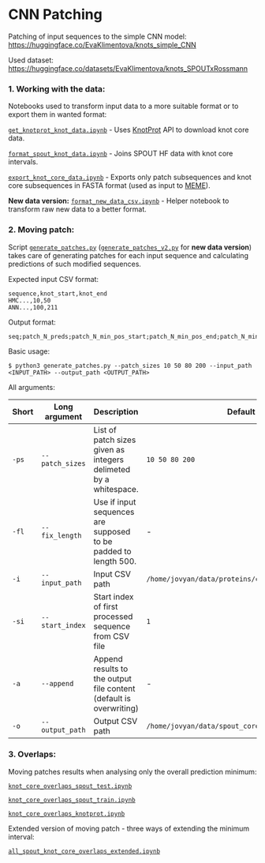# CNN Patching

Patching of input sequences to the simple CNN model: https://huggingface.co/EvaKlimentova/knots_simple_CNN

Used dataset: https://huggingface.co/datasets/EvaKlimentova/knots_SPOUTxRossmann

### 1. Working with the data:

Notebooks used to transform input data to a more suitable format or to export them in wanted format:

[`get_knotprot_knot_data.ipynb`](./get_knotprot_knot_data.ipynb) - Uses [KnotProt](https://knotprot.cent.uw.edu.pl/) API to download knot core data.

[`format_spout_knot_data.ipynb`](./format_spout_knot_data.ipynb) - Joins SPOUT HF data with knot core intervals.

[`export_knot_core_data.ipynb`](./export_knot_core_data.ipynb) - Exports only patch subsequences and knot core subsequences in FASTA format (used as input to [MEME](https://meme-suite.org/meme/tools/meme)).

**New data version:** [`format_new_data_csv.ipynb`](./format_new_data_csv.ipynb) - Helper notebook to transform raw new data to a better format.

### 2. Moving patch:

Script [`generate_patches.py`](./generate_patches.py) ([`generate_patches_v2.py`](./generate_patches.py) for **new data version**) takes care of generating patches for each input sequence and calculating predictions of such 
modified sequences. 

Expected input CSV format:

```
sequence,knot_start,knot_end
HMC...,10,50
ANN...,100,211
```

Output format: 

```
seq;patch_N_preds;patch_N_min_pos_start;patch_N_min_pos_end;patch_N_min_pred;real_start;real_end
```

Basic usage: 
```
$ python3 generate_patches.py --patch_sizes 10 50 80 200 --input_path <INPUT_PATH> --output_path <OUTPUT_PATH>
```


All arguments:

| Short | Long argument | Description | Default |
|-|-|-|-|
|`-ps`|`--patch_sizes`|List of patch sizes given as integers delimeted by a whitespace.|`10 50 80 200`|
|`-fl`|`--fix_length`|Use if input sequences are supposed to be padded to length 500.|-|
|`-i`|`--input_path`|Input CSV path|`/home/jovyan/data/proteins/cores_spout_test.csv`|
|`-si`|`--start_index`|Start index of first processed sequence from CSV file|`1`|
|`-a`|`--append`|Append results to the output file content (default is overwriting)|-|
|`-o`|`--output_path`|Output CSV path|`/home/jovyan/data/spout_cores_test_overlaps.csv`|

### 3. Overlaps:

Moving patches results when analysing only the overall prediction minimum:

[`knot_core_overlaps_spout_test.ipynb`](./knot_core_overlaps_spout_test.ipynb)

[`knot_core_overlaps_spout_train.ipynb`](./knot_core_overlaps_spout_train.ipynb)

[`knot_core_overlaps_knotprot.ipynb`](./knot_core_overlaps_knotprot.ipynb)

Extended version of moving patch - three ways of extending the minimum interval:

[`all_spout_knot_core_overlaps_extended.ipynb`](./all_spout_knot_core_overlaps_extended.ipynb)